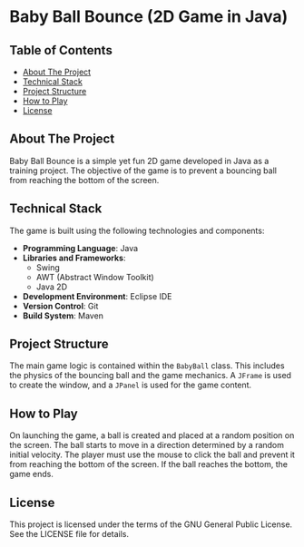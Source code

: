 # Baby Ball Bounce (2D Game in Java)

## Table of Contents
- [About The Project](#about-the-project)
- [Technical Stack](#technical-stack)
- [Project Structure](#project-structure)
- [How to Play](#how-to-play)
- [License](#license)

## About The Project

Baby Ball Bounce is a simple yet fun 2D game developed in Java as a training project. The objective of the game is to prevent a bouncing ball from reaching the bottom of the screen.

## Technical Stack

The game is built using the following technologies and components:

- **Programming Language**: Java
- **Libraries and Frameworks**:
    - Swing
    - AWT (Abstract Window Toolkit)
    - Java 2D
- **Development Environment**: Eclipse IDE
- **Version Control**: Git
- **Build System**: Maven

## Project Structure

The main game logic is contained within the `BabyBall` class. This includes the physics of the bouncing ball and the game mechanics. A `JFrame` is used to create the window, and a `JPanel` is used for the game content.

## How to Play

On launching the game, a ball is created and placed at a random position on the screen. The ball starts to move in a direction determined by a random initial velocity. The player must use the mouse to click the ball and prevent it from reaching the bottom of the screen. If the ball reaches the bottom, the game ends.

## License

This project is licensed under the terms of the GNU General Public License. See the LICENSE file for details.
